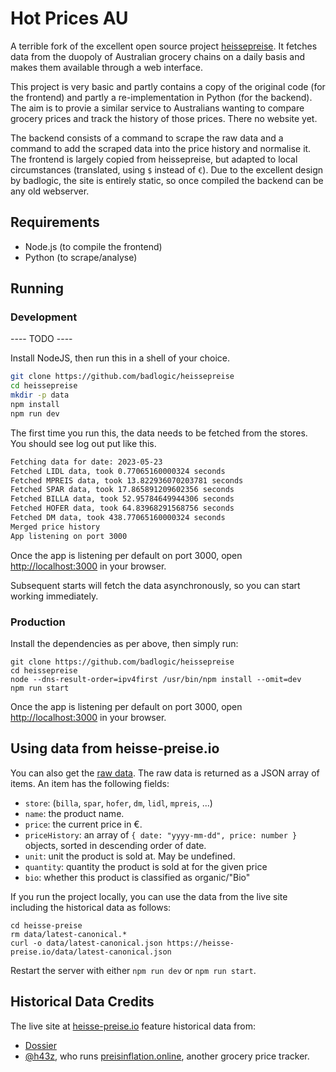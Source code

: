 # Hot Prices AU

A terrible fork of the excellent open source project [heissepreise](https://github.com/badlogic/heissepreise). It fetches data from the duopoly of Australian grocery chains on a daily basis and makes them available through a web interface.

This project is very basic and partly contains a copy of the original code (for the frontend) and partly a re-implementation in Python (for the backend). The aim is to provie a similar service to Australians wanting to compare grocery prices and track the history of those prices. There no website yet.

The backend consists of a command to scrape the raw data and a command to add the scraped data into the price history and normalise it. The frontend is largely copied from heissepreise, but adapted to local circumstances (translated, using `$` instead of `€`). Due to the excellent design by badlogic, the site is entirely static, so once compiled the backend can be any old webserver.

## Requirements

-   Node.js (to compile the frontend)
-   Python (to scrape/analyse)

## Running

### Development

---- TODO ----

Install NodeJS, then run this in a shell of your choice.

```bash
git clone https://github.com/badlogic/heissepreise
cd heissepreise
mkdir -p data
npm install
npm run dev
```

The first time you run this, the data needs to be fetched from the stores. You should see log out put like this.

```bash
Fetching data for date: 2023-05-23
Fetched LIDL data, took 0.77065160000324 seconds
Fetched MPREIS data, took 13.822936070203781 seconds
Fetched SPAR data, took 17.865891209602356 seconds
Fetched BILLA data, took 52.95784649944306 seconds
Fetched HOFER data, took 64.83968291568756 seconds
Fetched DM data, took 438.77065160000324 seconds
Merged price history
App listening on port 3000
```

Once the app is listening per default on port 3000, open <http://localhost:3000> in your browser.

Subsequent starts will fetch the data asynchronously, so you can start working immediately.

### Production

Install the dependencies as per above, then simply run:

```
git clone https://github.com/badlogic/heissepreise
cd heissepreise
node --dns-result-order=ipv4first /usr/bin/npm install --omit=dev
npm run start
```

Once the app is listening per default on port 3000, open <http://localhost:3000> in your browser.

## Using data from heisse-preise.io

You can also get the [raw data](https://heisse-preise.io/data/latest-canonical.json). The raw data is returned as a JSON array of items. An item has the following fields:

-   `store`: (`billa`, `spar`, `hofer`, `dm`, `lidl`, `mpreis`, ...)
-   `name`: the product name.
-   `price`: the current price in €.
-   `priceHistory`: an array of `{ date: "yyyy-mm-dd", price: number }` objects, sorted in descending order of date.
-   `unit`: unit the product is sold at. May be undefined.
-   `quantity`: quantity the product is sold at for the given price
-   `bio`: whether this product is classified as organic/"Bio"

If you run the project locally, you can use the data from the live site including the historical data as follows:

```
cd heisse-preise
rm data/latest-canonical.*
curl -o data/latest-canonical.json https://heisse-preise.io/data/latest-canonical.json
```

Restart the server with either `npm run dev` or `npm run start`.

## Historical Data Credits

The live site at [heisse-preise.io](https://heisse-preise.io) feature historical data from:

-   [Dossier](https://www.dossier.at/dossiers/supermaerkte/quellen/anatomie-eines-supermarkts-die-methodik/)
-   [@h43z](https://h.43z.one), who runs [preisinflation.online](https://inflation.43z.one), another grocery price tracker.
